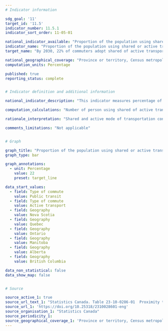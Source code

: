 ```yaml
---
# Indicator information

sdg_goal: '11'
target_id: '11.5'
indicator_number: 11.5.1
indicator_sort_order: 11-05-01

national_indicator_available: "Proportion of the population using shared or active transportation for commuting"
indicator_name: "Proportion of the population using shared or active transportation for commuting"
target_name: "By 2030, 22% of commuters adopt shared of active transportation"

national_geographical_coverage: "Province or territory, Census metropolitan area, Census metropolitan area part" 
computation_units: Percentage

published: true
reporting_status: complete


# Indicator definition and additional information

national_indicator_description: "This indicator measures percentage of the population using shared or active transportation for commuting. Public transit includes bus, subway, elevated rail, light rail, streetcar, commuter train and passenger ferry. Active transport includes walking and cycling." 

computation_calculations: "Number of person using shared of active transportation divided by total number of commuters."

rationale_interpretation: "Shared and active mode of transportation contributes to reducing the greenhouse gaz emissions and improving air quality due to fewer cars on the roads."

comments_limitations: "Not applicable"


# Graph

graph_title: "Proportion of the population using shared or active transportation for commuting"
graph_type: bar

graph_annotations:
  - unit: Percentage
    value: 22
    preset: target_line

data_start_values:
  - field: Type of commute
    value: Public transit
  - field: Type of commute
    value: Active transport
  - field: Geography
    value: Nova Scotia
  - field: Geography
    value: Quebec
  - field: Geography
    value: Ontario
  - field: Geography
    value: Manitoba
  - field: Geography
    value: Alberta
  - field: Geography
    value: British Columbia

data_non_statistical: false
data_show_map: false


# Source

source_active_1: true
source_url_text_1: "Statistics Canada. Table 23-10-0286-01  Proximity to Public Transportation in Canada's Metropolitan Cities, and related Commuting Data"
source_url_1: 'https://doi.org/10.25318/2310028601-eng'
source_organisation_1: "Statistics Canada"
source_periodicity_1:
source_geographical_coverage_1: 'Province or territory, Census metropolitan area, Census metropolitan area part'
---
```

